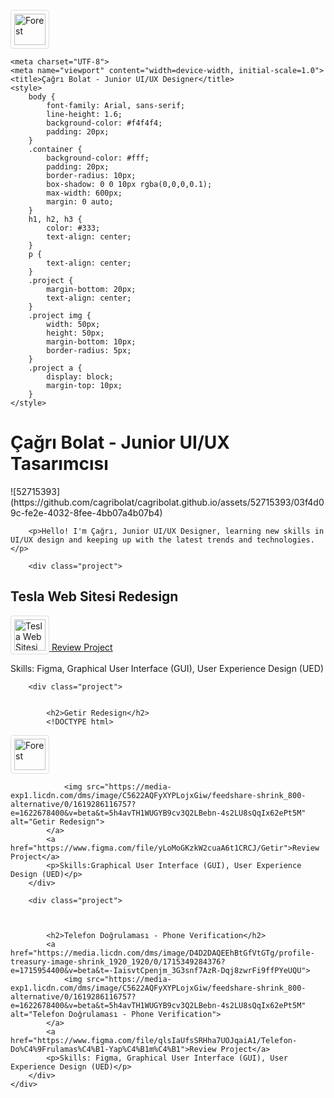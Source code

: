<!DOCTYPE html>
<html>
<head>
<meta name="viewport" content="width=device-width, initial-scale=1">
<style>
img {
  border: 1px solid #ddd;
  border-radius: 4px;
  padding: 5px;
  width:50px;
}

img:hover {
  box-shadow: 0 0 2px 1px rgba(0, 140, 186, 0.5);
}
</style>
</head>
<body>

<a target="_blank" href="https://github.com/cagribolat/cagribolat.github.io/assets/52715393/4752c7e0-1ee1-4e4e-a630-4c0386421312">
  <img src="https://github.com/cagribolat/cagribolat.github.io/assets/52715393/4752c7e0-1ee1-4e4e-a630-4c0386421312" alt="Forest" style="width:50px">
</a>

    <meta charset="UTF-8">
    <meta name="viewport" content="width=device-width, initial-scale=1.0">
    <title>Çağrı Bolat - Junior UI/UX Designer</title>
    <style>
        body {
            font-family: Arial, sans-serif;
            line-height: 1.6;
            background-color: #f4f4f4;
            padding: 20px;
        }
        .container {
            background-color: #fff;
            padding: 20px;
            border-radius: 10px;
            box-shadow: 0 0 10px rgba(0,0,0,0.1);
            max-width: 600px;
            margin: 0 auto;
        }
        h1, h2, h3 {
            color: #333;
            text-align: center;
        }
        p {
            text-align: center;
        }
        .project {
            margin-bottom: 20px;
            text-align: center;
        }
        .project img {
            width: 50px;
            height: 50px;
            margin-bottom: 10px;
            border-radius: 5px;
        }
        .project a {
            display: block;
            margin-top: 10px;
        }
    </style>
</head>
<body>
    <div class="container">
        <h1>Çağrı Bolat - Junior UI/UX Tasarımcısı</h1>![52715393](https://github.com/cagribolat/cagribolat.github.io/assets/52715393/03f4d09c-fe2e-4032-8fee-4bb07a4b07b4)

        <p>Hello! I'm Çağrı, Junior UI/UX Designer, learning new skills in UI/UX design and keeping up with the latest trends and technologies.</p>
        
        <div class="project">

<h2>Tesla Web Sitesi Redesign</h2>
            <a href="https://media.licdn.com/dms/image/D4D2DAQHyo84x5-YNfw/profile-treasury-image-shrink_1920_1920/0/1709302372595?e=1715954400&v=beta&t=PBTA533RO025aWQT_s1hWU6Um9XTJoRDekLjklQMUKo">
                <img src="https://media-exp1.licdn.com/dms/image/C5622AQFyXYPLojxGiw/feedshare-shrink_800-alternative/0/1619286116757?e=1622678400&v=beta&t=5h4avTH1WUGYB9cv3Q2LBebn-4s2LU8sQqIx62ePt5M" alt="Tesla Web Sitesi Redesign">
            </a>
            <a href="https://www.figma.com/file/7LPMc0xhOIgaCbCI85NspF/TESLA.COM">Review Project</a>
            <p>Skills: Figma, Graphical User Interface (GUI), User Experience Design (UED)</p>
        </div>

        <div class="project">


            <h2>Getir Redesign</h2>
            <!DOCTYPE html>
<html>
<head>
<meta name="viewport" content="width=device-width, initial-scale=1">
<style>
img {
  border: 1px solid #ddd;
  border-radius: 4px;
  padding: 5px;
  width:50px;
}

img:hover {
  box-shadow: 0 0 2px 1px rgba(0, 140, 186, 0.5);
}
</style>
</head>
<body>

<a target="_blank" href="https://github.com/cagribolat/cagribolat.github.io/assets/52715393/4752c7e0-1ee1-4e4e-a630-4c0386421312">
  <img src="https://github.com/cagribolat/cagribolat.github.io/assets/52715393/4752c7e0-1ee1-4e4e-a630-4c0386421312" alt="Forest" style="width:50px">
</a>

</body>
</html>

                <img src="https://media-exp1.licdn.com/dms/image/C5622AQFyXYPLojxGiw/feedshare-shrink_800-alternative/0/1619286116757?e=1622678400&v=beta&t=5h4avTH1WUGYB9cv3Q2LBebn-4s2LU8sQqIx62ePt5M" alt="Getir Redesign">
            </a>
            <a href="https://www.figma.com/file/yLoMoGKzkW2cuaA6t1CRCJ/Getir">Review Project</a>
            <p>Skills:Graphical User Interface (GUI), User Experience Design (UED)</p>
        </div>

        <div class="project">

            

            <h2>Telefon Doğrulaması - Phone Verification</h2>
            <a href="https://media.licdn.com/dms/image/D4D2DAQEEhBtGfVtGTg/profile-treasury-image-shrink_1920_1920/0/1715349284376?e=1715954400&v=beta&t=-IaisvtCpenjm_3G3snf7AzR-Dqj8zwrFi9ffPYeUQU">
                <img src="https://media-exp1.licdn.com/dms/image/C5622AQFyXYPLojxGiw/feedshare-shrink_800-alternative/0/1619286116757?e=1622678400&v=beta&t=5h4avTH1WUGYB9cv3Q2LBebn-4s2LU8sQqIx62ePt5M" alt="Telefon Doğrulaması - Phone Verification">
            </a>
            <a href="https://www.figma.com/file/qlsIaUfsSRHha7UOJqaiA1/Telefon-Do%C4%9Frulamas%C4%B1-Yap%C4%B1m%C4%B1">Review Project</a>
            <p>Skills: Figma, Graphical User Interface (GUI), User Experience Design (UED)</p>
        </div>
    </div>
</body>
</html>
